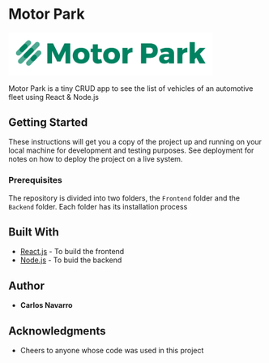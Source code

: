 # Motor Park

<img src="https://github.com/Carlosarturo28/Motorpark/raw/master/logo.png" width="80%">

Motor Park is a tiny CRUD app to see the list of vehicles of an automotive fleet using React & Node.js

## Getting Started

These instructions will get you a copy of the project up and running on your local machine for development and testing purposes. See deployment for notes on how to deploy the project on a live system.

### Prerequisites

The repository is divided into two folders, the `Frontend` folder and the `Backend` folder. Each folder has its installation process

## Built With

* [React.js](https://reactjs.org/) - To build the frontend
* [Node.js](https://nodejs.org/) - To buid the backend

## Author

* **Carlos Navarro** 

## Acknowledgments

* Cheers to anyone whose code was used in this project
